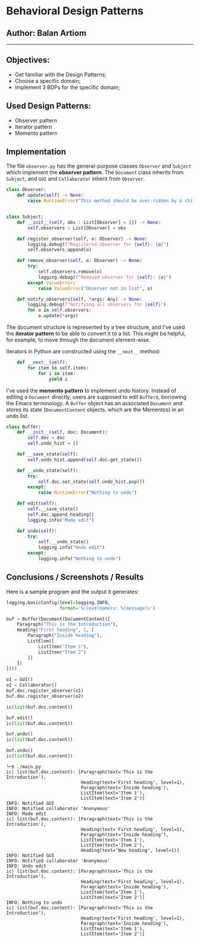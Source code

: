 # Behavioral Design Patterns

## Author: Balan Artiom

----

## Objectives:

* Get familiar with the Design Patterns;
* Choose a specific domain;
* Implement 3 BDPs for the specific domain; 

## Used Design Patterns: 

* Observer pattern
* Iterator pattern
* Memento pattern

## Implementation

The file `observer.py` has the general-purpose classes `Observer` and `Subject` which implement the **observer pattern**.
The `Document` class inherits from `Subject`, and `GUI` and `Collaborator` inherit from `Observer`.

``` python
class Observer:
    def update(self) -> None:
        raise RuntimeError("This method should be over-ridden by a child class.")


class Subject:
    def __init__(self, obs : List[Observer] = []) -> None:
        self.observers : List[Observer] = obs

    def register_observer(self, o: Observer) -> None:
        logging.debug(f"Registered observer for {self}: {o}")
        self.observers.append(o)

    def remove_observer(self, o: Observer) -> None:
        try:
            self.observers.remove(o)
            logging.debug(f"Removed observer for {self}: {o}")
        except ValueError:
            raise ValueError("Observer not in list", o)

    def notify_observers(self, *args: Any) -> None:
        logging.debug(f"Notifying all observers for {self}")
        for o in self.observers:
            o.update(*args)
```

The document structure is represented by a tree structure, and I've used the **iterator pattern** to be able to convert it to a list.
This might be helpful, for example, to move through the document element-wise.

Iterators in Python are constructed using the `__next__` method:
``` python
    def __next__(self):
        for item in self.items:
            for i in item:
                yield i
```

I've used the **memento pattern** to implement undo history. Instead of editing a `Document` directly,
users are supposed to edit `Buffer`s, borrowing the Emacs terminology.
A `Buffer` object has an associated `Document` and stores its state (`DocumentContent` objects, which are the Mementos) in an undo list. 

``` python
class Buffer:
    def __init__(self, doc: Document):
        self.doc = doc
        self.undo_hist = []

    def __save_state(self):
        self.undo_hist.append(self.doc.get_state())

    def __undo_state(self):
        try:
            self.doc.set_state(self.undo_hist.pop())
        except:
            raise RuntimeError("Nothing to undo")

    def edit(self):
        self.__save_state()
        self.doc.append_heading()
        logging.info("Made edit")

    def undo(self):
        try:
            self.__undo_state()
            logging.info("Undo edit")
        except:
            logging.info("Nothing to undo")
```

## Conclusions / Screenshots / Results
Here is a sample program and the output it generates:

``` python
logging.basicConfig(level=logging.INFO,
                    format='%(levelname)s: %(message)s')

buf = Buffer(Document(DocumentContent([
    Paragraph("This is the Introduction"),
    Heading("First heading", 1, [
        Paragraph("Inside heading"),
        ListElem([
            ListItem("Item 1"),
            ListItem("Item 2")
        ])
    ])
])))

o1 = GUI()
o2 = Collaborator()
buf.doc.register_observer(o1)
buf.doc.register_observer(o2)

ic(list(buf.doc.content))

buf.edit()
ic(list(buf.doc.content))

buf.undo()
ic(list(buf.doc.content))

buf.undo()
ic(list(buf.doc.content))
```

``` 
╰─$ ./main.py
ic| list(buf.doc.content): [Paragraph(text='This is the Introduction'),
                            Heading(text='First heading', level=1),
                            Paragraph(text='Inside heading'),
                            ListItem(text='Item 1'),
                            ListItem(text='Item 2')]
INFO: Notified GUI
INFO: Notified collaborator 'Anonymous'
INFO: Made edit
ic| list(buf.doc.content): [Paragraph(text='This is the Introduction'),
                            Heading(text='First heading', level=1),
                            Paragraph(text='Inside heading'),
                            ListItem(text='Item 1'),
                            ListItem(text='Item 2'),
                            Heading(text='New heading', level=1)]
INFO: Notified GUI
INFO: Notified collaborator 'Anonymous'
INFO: Undo edit
ic| list(buf.doc.content): [Paragraph(text='This is the Introduction'),
                            Heading(text='First heading', level=1),
                            Paragraph(text='Inside heading'),
                            ListItem(text='Item 1'),
                            ListItem(text='Item 2')]
INFO: Nothing to undo
ic| list(buf.doc.content): [Paragraph(text='This is the Introduction'),
                            Heading(text='First heading', level=1),
                            Paragraph(text='Inside heading'),
                            ListItem(text='Item 1'),
                            ListItem(text='Item 2')]
```
